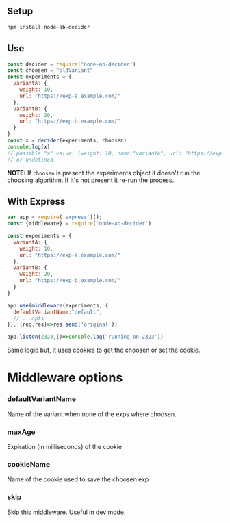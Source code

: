 ## Setup

```sh
npm install node-ab-decider
```

## Use

```js
const decider = require('node-ab-decider')
const choosen = "oldVariant"
const experiments = {
  variantA: {
    weight: 10,
    url: "https://exp-a.example.com/"
  },
  variantB: {
    weight: 20,
    url: "https://exp-b.example.com/"
  }
}
const x = decider(experiments, choosen)
console.log(x)
// possible "x" value: {weight: 10, name:"variantA", url: "https://exp-a.example.com/"}
// or undefined
```

**NOTE:** If `choosen` is present the experiments object 
it doesn't run the choosing algorithm. If it's not present it re-run 
the process.


## With Express

```js
var app = require('express')();
const {middleware} = require('node-ab-decider')

const experiments = {
  variantA: {
    weight: 10,
    url: "https://exp-a.example.com/"
  },
  variantB: {
    weight: 20,
    url: "https://exp-b.example.com/"
  }
}

app.use(middleware(experiments, {
  defaultVariantName:"default",
  // ...opts
}), (req,res)=>res.send('original'))

app.listen(2323,()=>console.log('running on 2323'))
```

Same logic but, it uses cookies to get the choosen or set the cookie.

# Middleware options

### defaultVariantName
Name of the variant when none of the exps where choosen.

### maxAge
Expiration (in milliseconds) of the cookie

### cookieName
Name of the cookie used to save the choosen exp

### skip
Skip this middleware. Useful in dev mode.